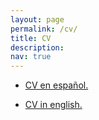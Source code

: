 ```yaml
---
layout: page
permalink: /cv/
title: CV
description: 
nav: true
---
```


* <a href="lulaporto.github.io/assets/pdf/CV_español.pdf" target="_blank">CV en español.</a>

* <a href="lulaporto.github.io/assets/pdf/CV_ingles.pdf" target="_blank">CV in english.</a>